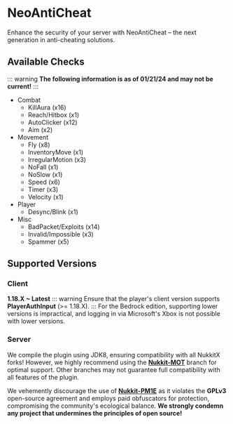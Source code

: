 # NeoAntiCheat

Enhance the security of your server with NeoAntiCheat – the next generation in anti-cheating solutions.

## Available Checks

::: warning
**The following information is as of 01/21/24 and may not be current!**
:::

 - Combat
    - KillAura (x16)
    - Reach/Hitbox (x1)
    - AutoClicker (x12)
    - Aim (x2)
 - Movement
    - Fly (x8)
    - InventoryMove (x1)
    - IrregularMotion (x3)
    - NoFall (x1)
    - NoSlow (x1)
    - Speed (x6)
    - Timer (x3)
    - Velocity (x1)
 - Player
    - Desync/Blink (x1)
 - Misc
    - BadPacket/Exploits (x14)
    - Invalid/Impossible (x3)
    - Spammer (x5)

## Supported Versions

### Client
**1.18.X ~ Latest**
::: warning
Ensure that the player's client version supports **PlayerAuthInput** (>= 1.18.X).
:::
For the Bedrock edition, supporting lower versions is impractical, and logging in via Microsoft's Xbox is not possible with lower versions.

### Server
We compile the plugin using JDK8, ensuring compatibility with all NukkitX forks! However, we highly recommend using the **[Nukkit-MOT](https://github.com/MemoriesOfTime/Nukkit-MOT)** branch for optimal support. Other branches may not guarantee full compatibility with all features of the plugin.

We vehemently discourage the use of **[Nukkit-PM1E](https://github.com/PetteriM1/NukkitPetteriM1Edition)** as it violates the **GPLv3** open-source agreement and employs paid obfuscators for protection, compromising the community's ecological balance. **We strongly condemn any project that undermines the principles of open source!**
